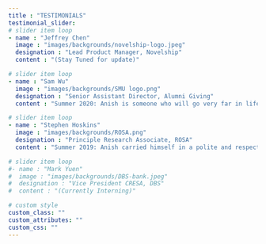 ```yaml
---
title : "TESTIMONIALS"
testimonial_slider:
# slider item loop
- name : "Jeffrey Chen"
  image : "images/backgrounds/novelship-logo.jpeg"
  designation : "Lead Product Manager, Novelship"
  content : "(Stay Tuned for update)"

# slider item loop
- name : "Sam Wu"
  image : "images/backgrounds/SMU logo.png"
  designation : "Senior Assistant Director, Alumni Giving"
  content : "Summer 2020: Anish is someone who will go very far in life, especially when he applies himself to whatever role he is in or job that he is doing. He was an absolute joy to work with, and in my professional opinion I can quite honestly say that he ranks as one of the very best interns I have ever had the privilege of mentoring/overseeing."

# slider item loop
- name : "Stephen Hoskins"
  image : "images/backgrounds/ROSA.png"
  designation : "Principle Research Associate, ROSA"
  content : "Summer 2019: Anish carried himself in a polite and respectable manner. We found him extremely inquisitive and hardworking. He was quick and eager to adopt new skills, and was committed to every task that was given to him. His association with us was very fruitful."

# slider item loop
#- name : "Mark Yuen"
#  image : "images/backgrounds/DBS-bank.jpeg"
#  designation : "Vice President CRESA, DBS"
#  content : "(Currently Interning)"

# custom style
custom_class: ""
custom_attributes: ""
custom_css: ""
---
```


